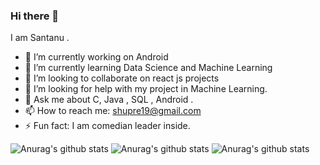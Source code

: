 ### Hi there 👋

I am Santanu . 

- 🔭 I’m currently working on Android 
- 🌱 I’m currently learning Data Science and Machine Learning
- 👯 I’m looking to collaborate on react js projects
- 🤔 I’m looking for help with my project in Machine Learning.
- 💬 Ask me about C, Java , SQL , Android .
- 📫 How to reach me: shupre19@gmail.com
- ⚡ Fun fact: I am comedian leader inside.


![Anurag's github stats](https://github-readme-stats.vercel.app/api?username=bhaiyaajee&hide=contribs,prs)
![Anurag's github stats](https://github-readme-stats.vercel.app/api?username=bhaiyaajee&count_private=true)
![Anurag's github stats](https://github-readme-stats.vercel.app/api?username=bhaiyaajee&show_icons=true)
